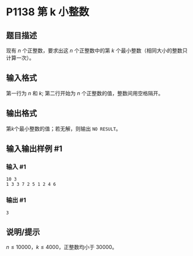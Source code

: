 # P1138 第 k 小整数

## 题目描述

现有 $n$ 个正整数，要求出这 $n$ 个正整数中的第 $k$ 个最小整数（相同大小的整数只计算一次）。

## 输入格式

第一行为 $n$ 和 $k$; 第二行开始为 $n$ 个正整数的值，整数间用空格隔开。

## 输出格式

第$k$个最小整数的值；若无解，则输出 `NO RESULT`。

## 输入输出样例 #1

### 输入 #1

```
10 3
1 3 3 7 2 5 1 2 4 6
```

### 输出 #1

```
3
```

## 说明/提示

$n \leq 10000$，$k \leq 4000$，正整数均小于 $30000$。